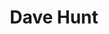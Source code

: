 ---
title: Dave Hunt
fullname: Dave Hunt
country: Ireland
category: team
published: true
position: Collaborator
image: dave-hunt.jpg
project: current city-model
---